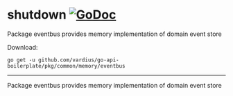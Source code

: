 # shutdown [![GoDoc](https://godoc.org/github.com/vardius/go-api-boilerplate/pkg/common/memory/eventbus?status.svg)](https://godoc.org/github.com/vardius/go-api-boilerplate/pkg/common/memory/eventbus)
Package eventbus provides memory implementation of domain event store

Download:
```shell
go get -u github.com/vardius/go-api-boilerplate/pkg/common/memory/eventbus
```

* * *
Package eventbus provides memory implementation of domain event store
